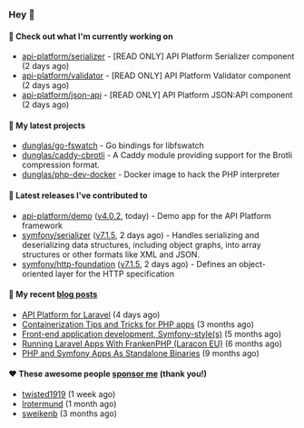 ### Hey 👋

#### 👷 Check out what I'm currently working on

- [api-platform/serializer](https://github.com/api-platform/serializer) - [READ ONLY] API Platform Serializer component (2 days ago)
- [api-platform/validator](https://github.com/api-platform/validator) - [READ ONLY] API Platform Validator component (2 days ago)
- [api-platform/json-api](https://github.com/api-platform/json-api) - [READ ONLY] API Platform JSON:API component (2 days ago)

#### 🌱 My latest projects

- [dunglas/go-fswatch](https://github.com/dunglas/go-fswatch) - Go bindings for libfswatch
- [dunglas/caddy-cbrotli](https://github.com/dunglas/caddy-cbrotli) - A Caddy module providing support for the Brotli compression format.
- [dunglas/php-dev-docker](https://github.com/dunglas/php-dev-docker) - Docker image to hack the PHP interpreter

#### 🔭 Latest releases I've contributed to

- [api-platform/demo](https://github.com/api-platform/demo) ([v4.0.2](https://github.com/api-platform/demo/releases/tag/v4.0.2), today) - Demo app for the API Platform framework
- [symfony/serializer](https://github.com/symfony/serializer) ([v7.1.5](https://github.com/symfony/serializer/releases/tag/v7.1.5), 2 days ago) - Handles serializing and deserializing data structures, including object graphs, into array structures or other formats like XML and JSON.
- [symfony/http-foundation](https://github.com/symfony/http-foundation) ([v7.1.5](https://github.com/symfony/http-foundation/releases/tag/v7.1.5), 2 days ago) - Defines an object-oriented layer for the HTTP specification

#### 📜 My recent [blog posts](https://dunglas.fr)

- [API Platform for Laravel](https://dunglas.dev/2024/09/api-platform-for-laravel/) (4 days ago)
- [Containerization Tips and Tricks for PHP apps](https://dunglas.dev/2024/05/containerization-tips-and-tricks-for-php-apps/) (3 months ago)
- [Front-end application development, Symfony-style(s)](https://dunglas.dev/2024/04/front-end-application-development-symfony-styles/) (5 months ago)
- [Running Laravel Apps With FrankenPHP (Laracon EU)](https://dunglas.dev/2024/02/running-laravel-apps-with-frankenphp-laracon-eu/) (6 months ago)
- [PHP and Symfony Apps As Standalone Binaries](https://dunglas.dev/2023/12/php-and-symfony-apps-as-standalone-binaries/) (9 months ago)

#### ❤️ These awesome people [sponsor me](https://github.com/sponsors/dunglas) (thank you!)

- [twisted1919](https://github.com/twisted1919) (1 week ago)
- [lrotermund](https://github.com/lrotermund) (1 month ago)
- [sweikenb](https://github.com/sweikenb) (3 months ago)
